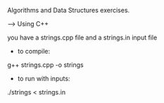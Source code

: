 Algorithms and Data Structures exercises.

--> Using C++

you have a strings.cpp file and a strings.in input file

- to compile:

g++ strings.cpp -o strings

- to run with inputs:

./strings < strings.in